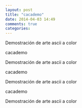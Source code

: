 ```yaml
---
layout: post
title: "cacademo"
date: 2014-04-03 14:49
comments: true
categories: 
---
```

Demostración de arte ascii a color

cacademo

Demostración de arte ascii a color

cacademo

Demostración de arte ascii a color

cacademo

Demostración de arte ascii a color

